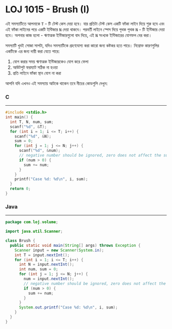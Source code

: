 # LOJ 1015 - Brush (I)

এই সমস্যাটিতে আপনাকে `T` - টি টেস্ট কেস দেয়া হবে। যার প্রতিটা টেস্ট কেস একটি ফাঁকা লাইন দিয়ে শুরু হবে এবং এই ফাঁকা লাইনের পরে একটি ইন্টিজার `N` দেয়া থাকবে। পরবর্তী লাইনে স্পেস দিয়ে পৃথক পৃথক `N` - টি ইন্টিজার দেয়া হবে। অপনার কাজ হলো - ঋণাত্মক ইন্টিজারগুলো বাদ দিয়ে, এই `N` সংখ্যক ইন্টিজারের যোগফল বের করা।  

সমস্যাটি খুবই  সোজা সাপটা, যদিও সমস্যাটিকে গ্রহণযোগ্য করা কারো জন্য কষ্টকর হতে পারে। নিম্নোক্ত কারণগুলির একটিকে এর জন্য দায়ী করা যেতে পারে:

1. যোগ করার সময় ঋণাত্মক ইন্টিজারকেও যোগ করে ফেলা
2. আউটপুট ফরম্যাট সঠিক না হওয়া
3. প্রতি লাইনে ফাঁকা স্থান যোগ না করা

আপনি যদি এখনও এই সমস্যায় আটকে থাকেন তবে নীচের কোডগুলি দেখুন:

### C
-----
```c
#include <stdio.h>
int main() {
  int T, N, num, sum;
  scanf("%d", &T);
  for (int i = 1; i <= T; i++) {
    scanf("%d", &N);
    sum = 0;
    for (int j = 1; j <= N; j++) {
      scanf("%d", &num);
      // negative number should be ignored, zero does not affect the sum
      if (num > 0) {
        sum += num;
      }
    }
    printf("Case %d: %d\n", i, sum);
  }
  return 0;
}
```

### Java
-----
```java
package com.loj.volume;

import java.util.Scanner;

class Brush {
  public static void main(String[] args) throws Exception {
    Scanner input = new Scanner(System.in);
    int T = input.nextInt();
    for (int i = 1; i <= T; i++) {
      int N = input.nextInt();
      int num, sum = 0;
      for (int j = 1; j <= N; j++) {
        num = input.nextInt();
        // negative number should be ignored, zero does not affect the sum
        if (num > 0) {
          sum += num;
        }
      }
      System.out.printf("Case %d: %d\n", i, sum);
    }
  }
}
```

